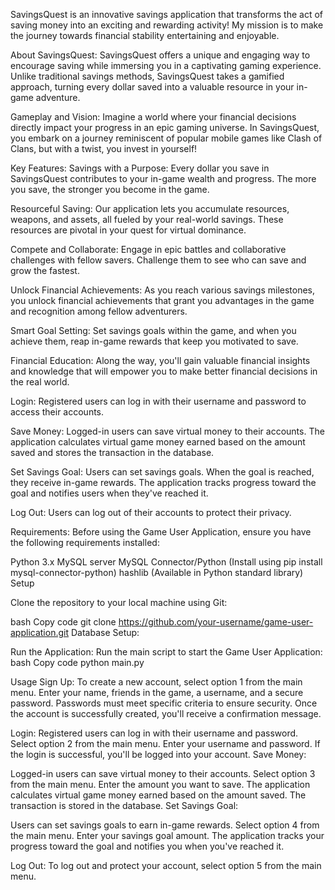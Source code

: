SavingsQuest is an innovative savings application that transforms the act of saving money into an exciting and rewarding activity! My mission is to make the journey towards financial stability entertaining and enjoyable.

About SavingsQuest:
SavingsQuest offers a unique and engaging way to encourage saving while immersing you in a captivating gaming experience. Unlike traditional savings methods, SavingsQuest takes a gamified approach, turning every dollar saved into a valuable resource in your in-game adventure.

Gameplay and Vision:
Imagine a world where your financial decisions directly impact your progress in an epic gaming universe. In SavingsQuest, you embark on a journey reminiscent of popular mobile games like Clash of Clans, but with a twist, you invest in yourself!

Key Features:
Savings with a Purpose: Every dollar you save in SavingsQuest contributes to your in-game wealth and progress. The more you save, the stronger you become in the game.

Resourceful Saving: Our application lets you accumulate resources, weapons, and assets, all fueled by your real-world savings. These resources are pivotal in your quest for virtual dominance.

Compete and Collaborate: 
Engage in epic battles and collaborative challenges with fellow savers. Challenge them to see who can save and grow the fastest.

Unlock Financial Achievements: 
As you reach various savings milestones, you unlock financial achievements that grant you advantages in the game and recognition among fellow adventurers.

Smart Goal Setting: 
Set savings goals within the game, and when you achieve them, reap in-game rewards that keep you motivated to save.

Financial Education: 
Along the way, you'll gain valuable financial insights and knowledge that will empower you to make better financial decisions in the real world.

Login: 
Registered users can log in with their username and password to access their accounts.

Save Money: 
Logged-in users can save virtual money to their accounts. The application calculates virtual game money earned based on the amount saved and stores the transaction in the database.

Set Savings Goal: 
Users can set savings goals. When the goal is reached, they receive in-game rewards. The application tracks progress toward the goal and notifies users when they've reached it.

Log Out: 
Users can log out of their accounts to protect their privacy.

Requirements:
Before using the Game User Application, ensure you have the following requirements installed:

Python 3.x
MySQL server
MySQL Connector/Python (Install using pip install mysql-connector-python)
hashlib (Available in Python standard library)
Setup

Clone the repository to your local machine using Git:

bash
Copy code
git clone https://github.com/your-username/game-user-application.git
Database Setup:

Run the Application:
Run the main script to start the Game User Application:
bash
Copy code
python main.py

Usage
Sign Up:
To create a new account, select option 1 from the main menu.
Enter your name, friends in the game, a username, and a secure password.
Passwords must meet specific criteria to ensure security.
Once the account is successfully created, you'll receive a confirmation message.

Login:
Registered users can log in with their username and password.
Select option 2 from the main menu.
Enter your username and password.
If the login is successful, you'll be logged into your account.
Save Money:

Logged-in users can save virtual money to their accounts.
Select option 3 from the main menu.
Enter the amount you want to save.
The application calculates virtual game money earned based on the amount saved.
The transaction is stored in the database.
Set Savings Goal:

Users can set savings goals to earn in-game rewards.
Select option 4 from the main menu.
Enter your savings goal amount.
The application tracks your progress toward the goal and notifies you when you've reached it.

Log Out:
To log out and protect your account, select option 5 from the main menu.

